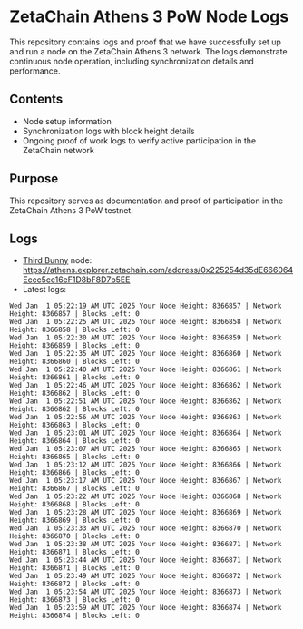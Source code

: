 # ZetaChain Athens 3 PoW Node Logs
This repository contains logs and proof that we have successfully set up and run a node on the ZetaChain Athens 3 network. The logs demonstrate continuous node operation, including synchronization details and performance.

## Contents
- Node setup information
- Synchronization logs with block height details
- Ongoing proof of work logs to verify active participation in the ZetaChain network

## Purpose
This repository serves as documentation and proof of participation in the ZetaChain Athens 3 PoW testnet.

## Logs

- [Third Bunny](https://thirdbunny.xyz/) node: https://athens.explorer.zetachain.com/address/0x225254d35dE666064Eccc5ce16eF1D8bF8D7b5EE
- Latest logs:
```
Wed Jan  1 05:22:19 AM UTC 2025 Your Node Height: 8366857 | Network Height: 8366857 | Blocks Left: 0
Wed Jan  1 05:22:25 AM UTC 2025 Your Node Height: 8366858 | Network Height: 8366858 | Blocks Left: 0
Wed Jan  1 05:22:30 AM UTC 2025 Your Node Height: 8366859 | Network Height: 8366859 | Blocks Left: 0
Wed Jan  1 05:22:35 AM UTC 2025 Your Node Height: 8366860 | Network Height: 8366860 | Blocks Left: 0
Wed Jan  1 05:22:40 AM UTC 2025 Your Node Height: 8366861 | Network Height: 8366861 | Blocks Left: 0
Wed Jan  1 05:22:46 AM UTC 2025 Your Node Height: 8366862 | Network Height: 8366862 | Blocks Left: 0
Wed Jan  1 05:22:51 AM UTC 2025 Your Node Height: 8366862 | Network Height: 8366862 | Blocks Left: 0
Wed Jan  1 05:22:56 AM UTC 2025 Your Node Height: 8366863 | Network Height: 8366863 | Blocks Left: 0
Wed Jan  1 05:23:01 AM UTC 2025 Your Node Height: 8366864 | Network Height: 8366864 | Blocks Left: 0
Wed Jan  1 05:23:07 AM UTC 2025 Your Node Height: 8366865 | Network Height: 8366865 | Blocks Left: 0
Wed Jan  1 05:23:12 AM UTC 2025 Your Node Height: 8366866 | Network Height: 8366866 | Blocks Left: 0
Wed Jan  1 05:23:17 AM UTC 2025 Your Node Height: 8366867 | Network Height: 8366867 | Blocks Left: 0
Wed Jan  1 05:23:22 AM UTC 2025 Your Node Height: 8366868 | Network Height: 8366868 | Blocks Left: 0
Wed Jan  1 05:23:28 AM UTC 2025 Your Node Height: 8366869 | Network Height: 8366869 | Blocks Left: 0
Wed Jan  1 05:23:33 AM UTC 2025 Your Node Height: 8366870 | Network Height: 8366870 | Blocks Left: 0
Wed Jan  1 05:23:38 AM UTC 2025 Your Node Height: 8366871 | Network Height: 8366871 | Blocks Left: 0
Wed Jan  1 05:23:44 AM UTC 2025 Your Node Height: 8366871 | Network Height: 8366871 | Blocks Left: 0
Wed Jan  1 05:23:49 AM UTC 2025 Your Node Height: 8366872 | Network Height: 8366872 | Blocks Left: 0
Wed Jan  1 05:23:54 AM UTC 2025 Your Node Height: 8366873 | Network Height: 8366873 | Blocks Left: 0
Wed Jan  1 05:23:59 AM UTC 2025 Your Node Height: 8366874 | Network Height: 8366874 | Blocks Left: 0
```
